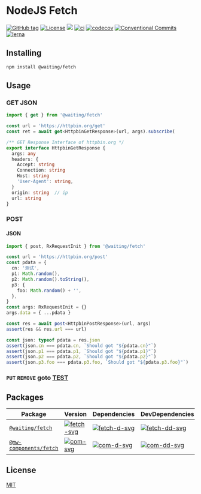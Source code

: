 # NodeJS Fetch

[![GitHub tag](https://img.shields.io/github/tag/waitingsong/fetch.svg)]()
[![License](https://img.shields.io/badge/license-MIT-blue.svg)](https://opensource.org/licenses/MIT)
[![](https://img.shields.io/badge/lang-TypeScript-blue.svg)]()
[![ci](https://github.com/waitingsong/fetch/workflows/ci/badge.svg)](https://github.com/waitingsong/fetch/actions?query=workflow%3A%22ci%22)
[![codecov](https://codecov.io/gh/waitingsong/fetch/branch/master/graph/badge.svg?token=v1yioFcT20)](https://codecov.io/gh/waitingsong/fetch)
[![Conventional Commits](https://img.shields.io/badge/Conventional%20Commits-1.0.0-yellow.svg)](https://conventionalcommits.org)
[![lerna](https://img.shields.io/badge/maintained%20with-lerna-cc00ff.svg)](https://lernajs.io/)


## Installing

```bash
npm install @waiting/fetch
```

## Usage

### GET JSON

```ts
import { get } from '@waiting/fetch'

const url = 'https://httpbin.org/get'
const ret = await get<HttpbinGetResponse>(url, args).subscribe(

/** GET Response Interface of httpbin.org */
export interface HttpbinGetResponse {
  args: any
  headers: {
    Accept: string
    Connection: string
    Host: string
    'User-Agent': string,
  }
  origin: string  // ip
  url: string
}
```

### POST

#### JSON
```ts
import { post, RxRequestInit } from '@waiting/fetch'

const url = 'https://httpbin.org/post'
const pdata = {
  cn: '测试',
  p1: Math.random(),
  p2: Math.random().toString(),
  p3: {
    foo: Math.random() + '',
  },
}
const args: RxRequestInit = {}
args.data = { ...pdata }

const res = await post<HttpbinPostResponse>(url, args)
assert(res && res.url === url)

const json: typeof pdata = res.json
assert(json.cn === pdata.cn, `Should got "${pdata.cn}"`)
assert(json.p1 === pdata.p1, `Should got "${pdata.p1}"`)
assert(json.p2 === pdata.p2, `Should got "${pdata.p2}"`)
assert(json.p3.foo === pdata.p3.foo, `Should got "${pdata.p3.foo}"`)
```


### `PUT` `REMOVE` goto [TEST](https://github.com/waitingsong/rxxfetch/tree/master/test_browser)


## Packages

| Package                               | Version                  | Dependencies                   | DevDependencies                  |
| ------------------------------------- | ------------------------ | ------------------------------ | -------------------------------- |
| [`@waiting/fetch`][`fetch`]           | [![fetch-svg]][fetch-ch] | [![fetch-d-svg]][fetch-d-link] | [![fetch-dd-svg]][fetch-dd-link] |
| [`@mw-components/fetch`][`com-fetch`] | [![com-svg]][com-ch]     | [![com-d-svg]][com-d-link]     | [![com-dd-svg]][com-dd-link]     |



## License

[MIT](LICENSE)


<br>

[`fetch`]: https://github.com/waitingsong/fetch/tree/master/packages/fetch
[fetch-svg]: https://img.shields.io/npm/v/@waiting/fetch.svg?maxAge=86400
[fetch-ch]: https://github.com/waitingsong/fetch/tree/master/packages/fetch/CHANGELOG.md
[fetch-d-svg]: https://david-dm.org/waitingsong/fetch.svg?path=packages/fetch
[fetch-d-link]: https://david-dm.org/waitingsong/fetch.svg?path=packages/fetch
[fetch-dd-svg]: https://david-dm.org/waitingsong/fetch/dev-status.svg?path=packages/fetch
[fetch-dd-link]: https://david-dm.org/waitingsong/fetch?path=packages/fetch#info=devDependencies

[`com-fetch`]: https://github.com/waitingsong/fetch/tree/master/packages/midway-component-fetch
[com-svg]: https://img.shields.io/npm/v/@mw-components/fetch.svg?maxAge=86400
[com-ch]: https://github.com/waitingsong/fetch/tree/master/packages/midway-component-fetch/CHANGELOG.md
[com-d-svg]: https://david-dm.org/waitingsong/fetch.svg?path=packages/midway-component-fetch
[com-d-link]: https://david-dm.org/waitingsong/fetch.svg?path=packages/midway-component-fetch
[com-dd-svg]: https://david-dm.org/waitingsong/fetch/dev-status.svg?path=packages/midway-component-fetch
[com-dd-link]: https://david-dm.org/waitingsong/fetch?path=packages/midway-component-fetch#info=devDependencies

